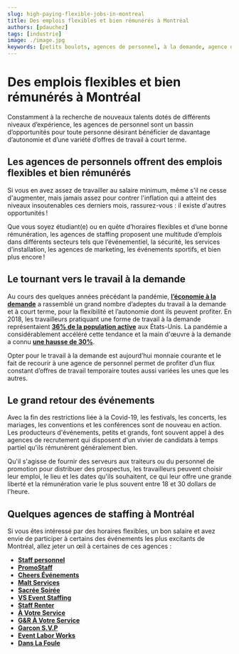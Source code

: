 ```yaml
---
slug: high-paying-flexible-jobs-in-montreal
title: Des emplois flexibles et bien rémunérés à Montréal
authors: [pdauchez]
tags: [industrie]
image: ./image.jpg
keywords: [petits boulots, agences de personnel, à la demande, agence de staffing, placement de personnel, emplois flexibles]
---
```


# Des emplois flexibles et bien rémunérés à Montréal

Constamment à la recherche de nouveaux talents dotés de différents niveaux d’expérience, les agences de personnel sont un bassin d’opportunités pour toute personne désirant bénéficier de davantage d’autonomie et d’une variété d’offres de travail à court terme.

<!--truncate-->

## Les agences de personnels offrent des emplois flexibles et bien rémunérés

Si vous en avez assez de travailler au salaire minimum, même s'il ne cesse d'augmenter, mais jamais assez pour contrer l'inflation qui a atteint des niveaux insoutenables ces derniers mois, rassurez-vous : il existe d'autres opportunités !

Que vous soyez étudiant(e) ou en quête d’horaires flexibles et d’une bonne rémunération, les agences de staffing proposent une multitude d’emplois dans différents secteurs tels que l’événementiel, la sécurité, les services d’installation, les agences de marketing, les événements sportifs, et bien plus encore !

## Le tournant vers le travail à la demande
Au cours des quelques années précédant la pandémie, [**l’économie à la demande**](https://help.workstaff.app/fr/blog/the-gigification-of-work/) a rassemblé un grand nombre d’adeptes du travail à la demande et à court terme, pour la flexibilité et l’autonomie dont ils peuvent profiter. En 2018, les travailleurs pratiquant une forme de travail à la demande représentaient [**36% de la population active**](https://www.gallup.com/workplace/240929/workplace-leaders-learn-real-gig-economy.aspx) aux États-Unis. La pandémie a considérablement accéléré cette tendance et la main d'œuvre à la demande a connu [**une hausse de 30%**](https://www.forbes.com/sites/serenitygibbons/2022/07/21/3-reasons-businesses-are-tapping-into-the-gig-economy/?sh=1b17902a101c).

Opter pour le travail à la demande est aujourd’hui monnaie courante et le fait de recourir à une agence de personnel permet de profiter d’un flux constant d’offres de travail temporaire toutes aussi variées les unes que les autres.

## Le grand retour des événements
Avec la fin des restrictions liée à la Covid-19, les festivals, les concerts, les mariages, les conventions et les conférences sont de nouveau en action. Les producteurs d'événements, petits et grands, font souvent appel à des agences de recrutement qui disposent d'un vivier de candidats à temps partiel qu'ils rémunèrent généralement bien. 

Qu'il s'agisse de fournir des serveurs aux traiteurs ou du personnel de promotion pour distribuer des prospectus, les travailleurs peuvent choisir leur emploi, le lieu et les dates qu'ils souhaitent, ce qui leur offre une grande liberté et la rémunération varie le plus souvent entre 18 et 30 dollars de l'heure.

## Quelques agences de staffing à Montréal
Si vous êtes intéressé par des horaires flexibles, un bon salaire et avez envie de participer à certains des événements les plus excitants de Montréal, allez jeter un œil à certaines de ces agences :


- [**Staff personnel**](https://staffpersonnel.com)
- [**PromoStaff**](http://www.promostaff.ca)
- [**Cheers Événements**](https://www.cheersevenements.com)
- [**Malt Services**](mailto:recrutement@maltservices.com)
- [**Sacrée Soirée**](https://sacreesoiree.com)
- [**VS Event Staffing**](https://www.vsevents.ca/)
- [**Staff Renter**](https://www.staffrenter.com/)
- [**À Votre Service**](https://agenceavotreservice.com/)
- [**G&R À Votre Service**](http://gravotreservice.com/)
- [**Garcon S.V.P**](http://www.garconsvp.com)
- [**Event Labor Works**](https://www.eventlaborworks.com/fr/accueil/)
- [**Dans La Foule**](http://danslafoule.ca/)